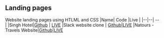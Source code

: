 ## Landing pages
Website landing pages using HTLML and CSS
|Name| Code |Live |
|--|--| -- |
|Singh Hotel|[Github](https://github.com/MrAman007/Landing-Pages/tree/master/Hotel%20Website)  | [LIVE](https://hotelsingh.netlify.app/)
|Slack website clone | [Github](https://github.com/MrAman007/Landing-Pages/tree/master/slack%20clone)|[LIVE](https://slacklone.netlify.app/)
|Natours - Travels Website|[Github](https://github.com/MrAman007/Landing-Pages/tree/master/Natours)|[LIVE](https://natourtravels.netlify.app/)
